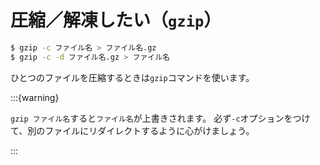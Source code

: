 # 圧縮／解凍したい（``gzip``）

```bash
$ gzip -c ファイル名 > ファイル名.gz
$ gzip -c -d ファイル名.gz > ファイル名
```

ひとつのファイルを圧縮するときは``gzip``コマンドを使います。

:::{warning}

``gzip ファイル名``すると``ファイル名``が上書きされます。
必ず``-c``オプションをつけて、別のファイルにリダイレクトするように心がけましょう。

:::
